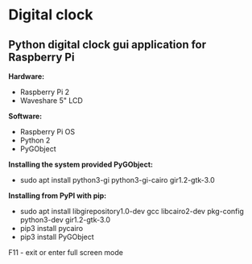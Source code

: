 # Digital clock
## Python digital clock gui application for Raspberry Pi

**Hardware:**
- Raspberry Pi 2
- Waveshare 5" LCD

**Software:**
- Raspberry Pi OS
- Python 2
- PyGObject


**Installing the system provided PyGObject:**
- sudo apt install python3-gi python3-gi-cairo gir1.2-gtk-3.0

**Installing from PyPI with pip:**
- sudo apt install libgirepository1.0-dev gcc libcairo2-dev pkg-config python3-dev gir1.2-gtk-3.0
- pip3 install pycairo
- pip3 install PyGObject

F11 - exit or enter full screen mode

